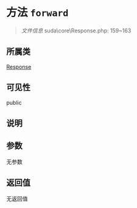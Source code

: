 # 方法 `forward`

> *文件信息* suda\core\Response.php: 159~163

## 所属类 

[Response](../Response.md)

## 可见性

 public 

## 说明



## 参数


无参数


## 返回值

无返回值
